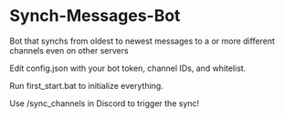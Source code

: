 # Synch-Messages-Bot
Bot that synchs from oldest to newest messages to a or more different channels even on other servers


Edit config.json with your bot token, channel IDs, and whitelist.

Run first_start.bat to initialize everything.

Use /sync_channels in Discord to trigger the sync!
